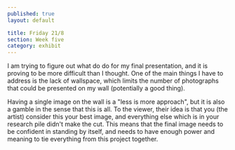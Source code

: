 ```yaml
---
published: true
layout: default

title: Friday 21/8
section: Week five
category: exhibit
---
```


I am trying to figure out what do do for my final presentation, and it is proving to be more difficult than I thought. One of the main things I have to address is the lack of wallspace, which limits the number of photographs that could be presented on my wall (potentially a good thing).

Having a single image on the wall is a "less is more approach", but it is also a gamble in the sense that this is all. To the viewer, their idea is that you (the artist) consider this your best image, and everything else which is in your research pile didn't make the cut. This means that the final image needs to be confident in standing by itself, and needs to have enough power and meaning to tie everything from this project together.
